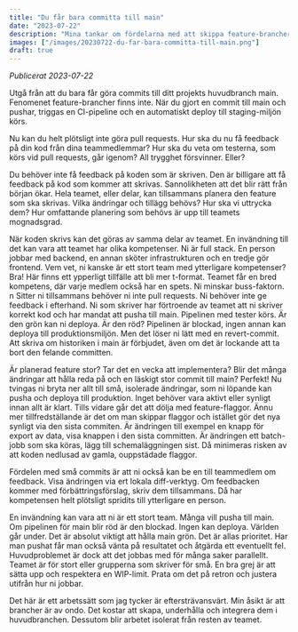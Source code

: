 ```yaml
---
title: "Du får bara committa till main"
date: "2023-07-22"
description: "Mina tankar om fördelarna med att skippa feature-brancher och bara committa till main."
images: ["/images/20230722-du-far-bara-committa-till-main.png"]
draft: true
---
```


_Publicerat 2023-07-22_

Utgå från att du bara får göra commits till ditt projekts huvudbranch main. Fenomenet feature-brancher finns inte. När du gjort en commit till main och pushar, triggas en CI-pipeline och en automatiskt deploy till staging-miljön körs.

Nu kan du helt plötsligt inte göra pull requests. Hur ska du nu få feedback på din kod från dina teammedlemmar? Hur ska du veta om testerna, som körs vid pull requests, går igenom? All trygghet försvinner. Eller?

Du behöver inte få feedback på koden som är skriven. Den är billigare att få feedback på kod som kommer att skrivas. Sannolikheten att det blir rätt från början ökar. Hela teamet, eller delar, kan tillsammans planera den feature som ska skrivas. Vilka ändringar och tillägg behövs? Hur ska vi uttrycka dem? Hur omfattande planering som behövs är upp till teamets mognadsgrad.

När koden skrivs kan det göras av samma delar av teamet.  En invändning till det kan vara att teamet har olika kompetenser. Ni är full stack. En person jobbar med backend, en annan sköter infrastrukturen och en tredje gör frontend. Vem vet, ni kanske är ett stort team med ytterligare kompetenser? Bra! Här finns ett ypperligt tillfälle att bli mer t-format. Teamet får en bred kompetens, där varje medlem också har en spets. Ni minskar buss-faktorn.
n
Sitter ni tillsammans behöver ni inte pull requests. Ni behöver inte ge feedback i efterhand. Ni som skriver har förtroende av teamet att ni skriver korrekt kod och har mandat att pusha till main. Pipelinen med tester körs. Är den grön kan ni deploya. Är den röd? Pipelinen är blockad, ingen annan kan deploya till produktionsmiljön. Men det löser ni lätt med en revert-commit. Att skriva om historiken i main är förbjudet, även om det är lockande att ta bort den felande committen.

Är planerad feature stor? Tar det en vecka att implementera? Blir det många ändringar att hålla reda på och en läskigt stor commit till main? Perfekt! Nu tvingas ni bryta ner allt till små, isolerade ändringar, som ni löpande kan pusha och deploya till produktion. Inget behöver vara aktivt eller synligt innan allt är klart. Tills vidare går det att dölja med feature-flaggor. Ännu mer tillfredställande är det om man skippar flaggor och istället gör det nya synligt via den sista commiten. Är ändringen till exempel en knapp för export av data, visa knappen i den sista committen. Är ändringen ett batch-jobb som ska köras, lägg till schemaläggningen sist. Då minimeras risken av att koden nedlusad av gamla, ouppstädade flaggor.

Fördelen med små commits är att ni också kan be en till teammedlem om feedback. Visa ändringen via ert lokala diff-verktyg. Om feedbacken kommer med förbättringsförslag, skriv dem tillsammans. Då har kompetensen helt plötsligt spridits till ytterligare en person.

En invändning kan vara att ni är ett stort team. Många vill pusha till main. Om pipelinen för main blir röd är den blockad. Ingen kan deploya. Världen går under. Det är absolut viktigt att hålla main grön. Det är allas prioritet. Har man pushat får man också vänta på resultatet och åtgärda ett eventuellt fel. Huvudproblemet är dock att det jobbas med för många saker parallellt. Teamet är för stort eller grupperna som skriver för små. En bra grej är att sätta upp och respektera en WIP-limit. Prata om det på retron och justera utifrån hur ni jobbar.

Det här är ett arbetssätt som jag tycker är eftersträvansvärt. Min åsikt är att brancher är av ondo. Det kostar att skapa, underhålla och integrera dem i huvudbranchen. Dessutom blir arbetet isolerat från resten av teamet.
